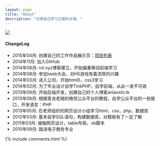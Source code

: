 ```yaml
---
layout: page
title: "About"
description: "记录自己学习之路的点滴。"
---
```


<img src="http://www.rol.xyz/wp-content/uploads/2014/09/mmqrcode1410062609265.jpg">

#### ChangeLog

- 2015年04月:    创建自己的工作作品展示页：<a href="/show/index.html">项目列表</a>
- 2014年11月:    加入GitHub
- 2014年08月:    rol.xyz博客建立，开始偏重移动前端学习
- 2014年08月:    参加iweb大会，对H5游戏有着浓厚的兴趣
- 2014年03月:    进入公司，开始html5，css3学习
- 2014年02月:    为了毕业设计自学TinkPHP，自学前端，从此一发不可收
- 2013年09月:    开始后端开发，创建自己的个人博客anlaoshi.tk
- 2013年08月:    根据青龙老贼的微信公众平台的教程，自学公众平台的一些接口，开发语言：PHP
- 2013年05月:    在老师组织的网页设计小组学习html，css，php，数据库
- 2012年03月:    基本自学SQL语句，构建数据库，对模板有了一定了解
- 2011年03月:    接触网页设计，table布局，vb脚本
- 2010年09月:    踏进电子商务专业

{% include comments.html %}
